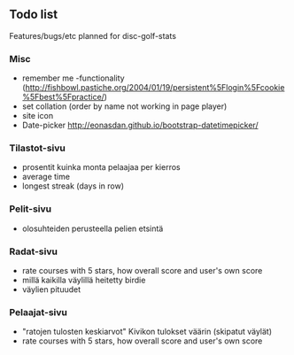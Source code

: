 ## Todo list

Features/bugs/etc planned for disc-golf-stats

### Misc

* remember me -functionality (http://fishbowl.pastiche.org/2004/01/19/persistent%5Flogin%5Fcookie%5Fbest%5Fpractice/)
* set collation (order by name not working in page player)
* site icon
* Date-picker http://eonasdan.github.io/bootstrap-datetimepicker/

### Tilastot-sivu

* prosentit kuinka monta pelaajaa per kierros
* average time
* longest streak (days in row)

### Pelit-sivu

* olosuhteiden perusteella pelien etsintä

### Radat-sivu

* rate courses with 5 stars, how overall score and user's own score
* millä kaikilla väylillä heitetty birdie
* väylien pituudet

### Pelaajat-sivu

* "ratojen tulosten keskiarvot" Kivikon tulokset väärin (skipatut väylät)
* rate courses with 5 stars, how overall score and user's own score
